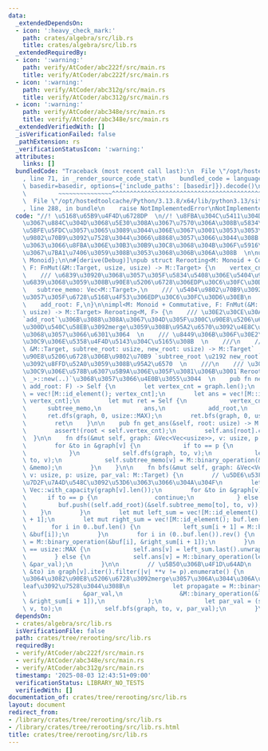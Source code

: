 ```yaml
---
data:
  _extendedDependsOn:
  - icon: ':heavy_check_mark:'
    path: crates/algebra/src/lib.rs
    title: crates/algebra/src/lib.rs
  _extendedRequiredBy:
  - icon: ':warning:'
    path: verify/AtCoder/abc222f/src/main.rs
    title: verify/AtCoder/abc222f/src/main.rs
  - icon: ':warning:'
    path: verify/AtCoder/abc312g/src/main.rs
    title: verify/AtCoder/abc312g/src/main.rs
  - icon: ':warning:'
    path: verify/AtCoder/abc348e/src/main.rs
    title: verify/AtCoder/abc348e/src/main.rs
  _extendedVerifiedWith: []
  _isVerificationFailed: false
  _pathExtension: rs
  _verificationStatusIcon: ':warning:'
  attributes:
    links: []
  bundledCode: "Traceback (most recent call last):\n  File \"/opt/hostedtoolcache/Python/3.13.8/x64/lib/python3.13/site-packages/onlinejudge_verify/documentation/build.py\"\
    , line 71, in _render_source_code_stat\n    bundled_code = language.bundle(stat.path,\
    \ basedir=basedir, options={'include_paths': [basedir]}).decode()\n          \
    \         ~~~~~~~~~~~~~~~^^^^^^^^^^^^^^^^^^^^^^^^^^^^^^^^^^^^^^^^^^^^^^^^^^^^^^^^^^^^^^^^^^\n\
    \  File \"/opt/hostedtoolcache/Python/3.13.8/x64/lib/python3.13/site-packages/onlinejudge_verify/languages/rust.py\"\
    , line 288, in bundle\n    raise NotImplementedError\nNotImplementedError\n"
  code: "//! \u5168\u65B9\u4F4D\u6728DP  \n//! \u8FBA\u304C\u5411\u304D\u3064\u304D\
    \u3067\u884C\u304D\u3068\u5E30\u308A\u3067\u7570\u306A\u308B\u5834\u5408\u306B\
    \u5BFE\u5FDC\u3057\u3065\u3089\u3044\u306E\u3067\u3001\u3053\u3053\u3067\u306F\
    \u9802\u70B9\u3092\u7528\u3044\u3066\u8868\u3057\u3066\u3044\u308B  \n//! \u5F93\
    \u3063\u3066\u8FBA\u306E\u30B3\u30B9\u30C8\u3068\u304B\u306F\u5916\u3067hashmap\u7B49\
    \u3067\u7BA1\u7406\u3059\u308B\u3053\u3068\u306B\u306A\u308B  \n\nuse algebra::{Commutative,\
    \ Monoid};\n\n#[derive(Debug)]\npub struct Rerooting<M: Monoid + Commutative,\
    \ F: FnMut(&M::Target, usize, usize) -> M::Target> {\n    vertex_cnt: usize,\n\
    \    /// \u6839\u30920\u3068\u3057\u305F\u5834\u5408\u306E\u5404\u9802\u70B9\u3092\
    \u6839\u3068\u3059\u308B\u90E8\u5206\u6728\u306EDP\u30C6\u30FC\u30D6\u30EB\n \
    \   subtree_memo: Vec<M::Target>,\n    /// \u5404\u9802\u70B9\u3092\u6839\u3068\
    \u3057\u305F\u6728\u5168\u4F53\u306EDP\u30C6\u30FC\u30D6\u30EB\n    ans: Vec<M::Target>,\n\
    \    add_root: F,\n}\n\nimpl<M: Monoid + Commutative, F: FnMut(&M::Target, usize,\
    \ usize) -> M::Target> Rerooting<M, F> {\n    /// \u30E2\u30CE\u30A4\u30C9`M`\u306F\
    `add_root`\u306B\u3088\u308A\u3067\u304D\u305F\u300C\u90E8\u5206\u6728+\u4E00\u8FBA\
    \u300D\u540C\u58EB\u3092merge\u3059\u308B\u95A2\u6570\u3092\u4E8C\u9805\u6F14\u7B97\
    \u3068\u3057\u3066\u6301\u3064  \n    /// \u8449\u306B\u306F\u30E2\u30CE\u30A4\
    \u30C9\u306E\u5358\u4F4D\u5143\u304C\u5165\u308B  \n    ///\n    /// `add_root(subtree:\
    \ &M::Target, subtree_root: usize, new_root: usize) -> M::Target`  \n    /// `add_root`\u306F\
    \u90E8\u5206\u6728\u306B\u9802\u70B9 `subtree_root \u2192 new_root` \u306E\u8FBA\
    \u3092\u8FFD\u52A0\u3059\u308B\u95A2\u6570  \n    ///\n    /// \u30E2\u30CE\u30A4\
    \u30C9\u306E\u578B\u6307\u5B9A\u306E\u305F\u3081\u306B\u3001`Rerooting::<Monoid,\
    \ _>::new(..)`\u3068\u3057\u3066\u4E0B\u3055\u3044  \n    pub fn new(graph: &Vec<Vec<usize>>,\
    \ add_root: F) -> Self {\n        let vertex_cnt = graph.len();\n        let subtree_memo\
    \ = vec![M::id_element(); vertex_cnt];\n        let ans = vec![M::id_element();\
    \ vertex_cnt];\n        let mut ret = Self {\n            vertex_cnt,\n      \
    \      subtree_memo,\n            ans,\n            add_root,\n        };\n  \
    \      ret.dfs(graph, 0, usize::MAX);\n        ret.bfs(graph, 0, usize::MAX, M::id_element());\n\
    \        ret\n    }\n\n    pub fn get_ans(&self, root: usize) -> M::Target {\n\
    \        assert!(root < self.vertex_cnt);\n        self.ans[root].clone()\n  \
    \  }\n\n    fn dfs(&mut self, graph: &Vec<Vec<usize>>, v: usize, p: usize) {\n\
    \        for &to in &graph[v] {\n            if to == p {\n                continue;\n\
    \            }\n            self.dfs(graph, to, v);\n            let memo = (self.add_root)(&self.subtree_memo[to],\
    \ to, v);\n            self.subtree_memo[v] = M::binary_operation(&self.subtree_memo[v],\
    \ &memo);\n        }\n    }\n\n    fn bfs(&mut self, graph: &Vec<Vec<usize>>,\
    \ v: usize, p: usize, par_val: M::Target) {\n        // \u5DE6\u53F3\u304B\u3089\
    \u7D2F\u7A4D\u548C\u3092\u53D6\u3063\u3066\u304A\u304F\n        let mut buf =\
    \ Vec::with_capacity(graph[v].len());\n        for &to in &graph[v] {\n      \
    \      if to == p {\n                continue;\n            } else {\n       \
    \         buf.push((self.add_root)(&self.subtree_memo[to], to, v));\n        \
    \    }\n        }\n        let mut left_sum = vec![M::id_element(); buf.len()\
    \ + 1];\n        let mut right_sum = vec![M::id_element(); buf.len() + 1];\n \
    \       for i in 0..buf.len() {\n            left_sum[i + 1] = M::binary_operation(&left_sum[i],\
    \ &buf[i]);\n        }\n        for i in (0..buf.len()).rev() {\n            right_sum[i]\
    \ = M::binary_operation(&buf[i], &right_sum[i + 1]);\n        }\n        if p\
    \ == usize::MAX {\n            self.ans[v] = left_sum.last().unwrap().clone();\n\
    \        } else {\n            self.ans[v] = M::binary_operation(left_sum.last().unwrap(),\
    \ &par_val);\n        }\n\n        // \u5B50\u306B\u4F1D\u64AD\n        for (i,\
    \ &to) in graph[v].iter().filter(|v| **v != p).enumerate() {\n            // \u4E00\
    \u3064\u3082\u90E8\u5206\u6728\u3092merge\u3057\u306A\u3044\u306A\u3089\u3001\
    leaf\u3092\u7528\u3044\u308B\n            let propagate = M::binary_operation(\n\
    \                &par_val,\n                &M::binary_operation(&left_sum[i],\
    \ &right_sum[i + 1]),\n            );\n            let par_val = (self.add_root)(&propagate,\
    \ v, to);\n            self.bfs(graph, to, v, par_val);\n        }\n    }\n}\n"
  dependsOn:
  - crates/algebra/src/lib.rs
  isVerificationFile: false
  path: crates/tree/rerooting/src/lib.rs
  requiredBy:
  - verify/AtCoder/abc222f/src/main.rs
  - verify/AtCoder/abc348e/src/main.rs
  - verify/AtCoder/abc312g/src/main.rs
  timestamp: '2025-08-03 12:43:51+09:00'
  verificationStatus: LIBRARY_NO_TESTS
  verifiedWith: []
documentation_of: crates/tree/rerooting/src/lib.rs
layout: document
redirect_from:
- /library/crates/tree/rerooting/src/lib.rs
- /library/crates/tree/rerooting/src/lib.rs.html
title: crates/tree/rerooting/src/lib.rs
---
```

